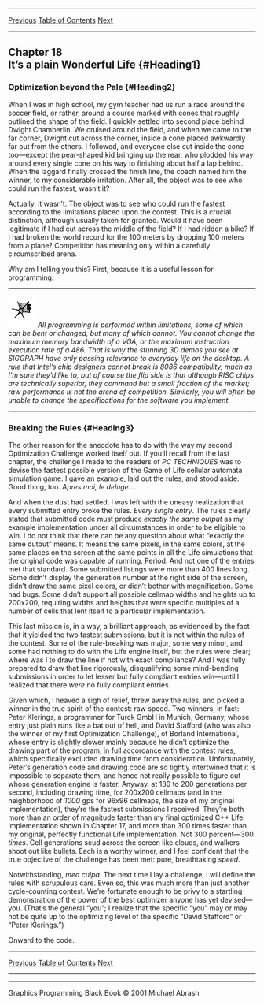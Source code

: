   ------------------------ --------------------------------- --------------------
  [Previous](17-08.html)   [Table of Contents](index.html)   [Next](18-02.html)
  ------------------------ --------------------------------- --------------------

Chapter 18\
 It’s a plain Wonderful Life {#Heading1}
----------------------------

### Optimization beyond the Pale {#Heading2}

When I was in high school, my gym teacher had us run a race around the
soccer field, or rather, around a course marked with cones that roughly
outlined the shape of the field. I quickly settled into second place
behind Dwight Chamberlin. We cruised around the field, and when we came
to the far corner, Dwight cut across the corner, inside a cone placed
awkwardly far out from the others. I followed, and everyone else cut
inside the cone too—except the pear-shaped kid bringing up the rear, who
plodded his way around every single cone on his way to finishing about
half a lap behind. When the laggard finally crossed the finish line, the
coach named him the winner, to my considerable irritation. After all,
the object was to see who could run the fastest, wasn’t it?

Actually, it wasn’t. The object was to see who could run the fastest
according to the limitations placed upon the contest. This is a crucial
distinction, although usually taken for granted. Would it have been
legitimate if I had cut across the middle of the field? If I had ridden
a bike? If I had broken the world record for the 100 meters by dropping
100 meters from a plane? Competition has meaning only within a carefully
circumscribed arena.

Why am I telling you this? First, because it is a useful lesson for
programming.

  ------------------- -------------------------------------------------------------------------------------------------------------------------------------------------------------------------------------------------------------------------------------------------------------------------------------------------------------------------------------------------------------------------------------------------------------------------------------------------------------------------------------------------------------------------------------------------------------------------------------------------------------------------------------------------------------------------------------------------------------------------------------------------
  ![](images/i.jpg)   *All programming is performed within limitations, some of which can be bent or changed, but many of which cannot. You cannot change the maximum memory bandwidth of a VGA, or the maximum instruction execution rate of a 486. That is why the stunning 3D demos you see at SIGGRAPH have only passing relevance to everyday life on the desktop. A rule that Intel’s chip designers cannot break is 8086 compatibility, much as I’m sure they’d like to, but of course the flip side is that although RISC chips are technically superior, they command but a small fraction of the market; raw performance is not the arena of competition. Similarly, you will often be unable to change the specifications for the software you implement.*
  ------------------- -------------------------------------------------------------------------------------------------------------------------------------------------------------------------------------------------------------------------------------------------------------------------------------------------------------------------------------------------------------------------------------------------------------------------------------------------------------------------------------------------------------------------------------------------------------------------------------------------------------------------------------------------------------------------------------------------------------------------------------------------

### Breaking the Rules {#Heading3}

The other reason for the anecdote has to do with the way my second
Optimization Challenge worked itself out. If you’ll recall from the last
chapter, the challenge I made to the readers of *PC TECHNIQUES* was to
devise the fastest possible version of the Game of Life cellular
automata simulation game. I gave an example, laid out the rules, and
stood aside. Good thing, too. *Apres moi, le deluge....*

And when the dust had settled, I was left with the uneasy realization
that every submitted entry broke the rules. *Every single entry*. The
rules clearly stated that submitted code must produce *exactly the same
output* as my example implementation under all circumstances in order to
be eligible to win. I do not think that there can be any question about
what “exactly the same output” means. It means the same pixels, in the
same colors, at the same places on the screen at the same points in all
the Life simulations that the original code was capable of running.
Period. And not one of the entries met that standard. Some submitted
listings were more than 400 lines long. Some didn’t display the
generation number at the right side of the screen, didn’t draw the same
pixel colors, or didn’t bother with magnification. Some had bugs. Some
didn’t support all possible cellmap widths and heights up to 200x200,
requiring widths and heights that were specific multiples of a number of
cells that lent itself to a particular implementation.

This last mission is, in a way, a brilliant approach, as evidenced by
the fact that it yielded the two fastest submissions, but it is not
within the rules of the contest. Some of the rule-breaking was major,
some very minor, and some had nothing to do with the Life engine itself,
but the rules were clear; where was I to draw the line if not with exact
compliance? And I was fully prepared to draw that line rigorously,
disqualifying some mind-bending submissions in order to let lesser but
fully compliant entries win—until I realized that there *were* no fully
compliant entries.

Given which, I heaved a sigh of relief, threw away the rules, and picked
a winner in the true spirit of the contest: raw speed. Two winners, in
fact: Peter Klerings, a programmer for Turck GmbH in Munich, Germany,
whose entry just plain runs like a bat out of hell, and David Stafford
(who was also the winner of my first Optimization Challenge), of Borland
International, whose entry is slightly slower mainly because he didn’t
optimize the drawing part of the program, in full accordance with the
contest rules, which specifically excluded drawing time from
consideration. Unfortunately, Peter’s generation code and drawing code
are so tightly intertwined that it is impossible to separate them, and
hence not really possible to figure out whose generation engine is
faster. Anyway, at 180 to 200 generations per second, including drawing
time, for 200x200 cellmaps (and in the neighborhood of *1000* gps for
96x96 cellmaps, the size of my original implementation), they’re the
fastest submissions I received. They’re both more than an order of
magnitude faster than my final optimized C++ Life implementation shown
in Chapter 17, and more than 300 times faster than my original,
perfectly functional Life implementation. Not 300 percent—300 *times*.
Cell generations scud across the screen like clouds, and walkers shoot
out like bullets. Each is a worthy winner, and I feel confident that the
true objective of the challenge has been met: pure, breathtaking
*speed*.

Notwithstanding, *mea culpa*. The next time I lay a challenge, I will
define the rules with scrupulous care. Even so, this was much more than
just another cycle-counting contest. We’re fortunate enough to be privy
to a startling demonstration of the power of the best optimizer anyone
has yet devised—you. (That’s the general “you”; I realize that the
specific “you” may or may not be quite up to the optimizing level of the
specific “David Stafford” or “Peter Klerings.”)

Onward to the code.

  ------------------------ --------------------------------- --------------------
  [Previous](17-08.html)   [Table of Contents](index.html)   [Next](18-02.html)
  ------------------------ --------------------------------- --------------------

* * * * *

Graphics Programming Black Book © 2001 Michael Abrash
